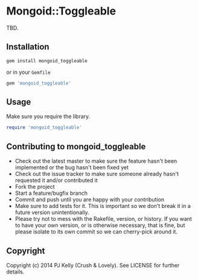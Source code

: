 # Mongoid::Toggleable

TBD.

## Installation

`gem install mongoid_toggleable`

or in your `Gemfile`

```ruby
gem 'mongoid_toggleable'
```

## Usage

Make sure you require the library.

```ruby
require 'mongoid_toggleable'
```

## Contributing to mongoid_toggleable

* Check out the latest master to make sure the feature hasn't been implemented or the bug hasn't been fixed yet
* Check out the issue tracker to make sure someone already hasn't requested it and/or contributed it
* Fork the project
* Start a feature/bugfix branch
* Commit and push until you are happy with your contribution
* Make sure to add tests for it. This is important so we don't break it in a future version unintentionally.
* Please try not to mess with the Rakefile, version, or history. If you want to have your own version, or is otherwise necessary, that is fine, but please isolate to its own commit so we can cherry-pick around it.

## Copyright

Copyright (c) 2014 PJ Kelly (Crush & Lovely). See LICENSE for further details.
